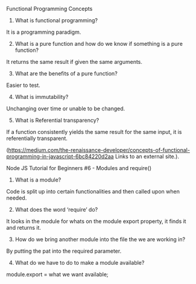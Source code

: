 Functional Programming Concepts

1. What is functional programming?

It is a programming paradigm.

2. What is a pure function and how do we know if something is a pure function?

It returns the same result if given the same arguments.

3. What are the benefits of a pure function?

Easier to test.

4. What is immutability?

Unchanging over time or unable to be changed.

5. What is Referential transparency?

If a function consistently yields the same result for the same input, it is referentially transparent.

(<https://medium.com/the-renaissance-developer/concepts-of-functional-programming-in-javascript-6bc84220d2aa> Links to an external site.).

Node JS Tutorial for Beginners #6 - Modules and require()

1. What is a module?

Code is split up into certain functionalities and then called upon when needed.

2. What does the word ‘require’ do?

It looks in the module for whats on the module export property, it finds it and returns it.

3. How do we bring another module into the file the we are working in?

By putting the pat into the required parameter.

4. What do we have to do to make a module available?

module.export = what we want available;
